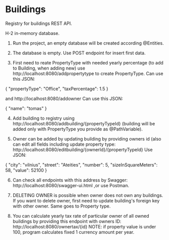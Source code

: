 # Buildings
Registry for buildings REST API.

H-2 in-memory database.

1. Run the project, an empty database will be created according @Entities.
    
2. The database is empty. Use POST endpoint for insert first data. 

3. First need to reate PropertyType with needed yearly percentage (to add to Building, when adding new) use http://localhost:8080/addpropertytype to create PropertyType. Can use this JSON:

{
    "propertyType": "Office",
    "taxPercentage": 1.5
}

and http://localhost:8080/addowner Can use this JSON:

{
    "name": "tomas"
}

4. Add building to registry using http://localhost:8080/addbuilding/{propertyTypeId}   (building will be added only with PropertyType you provide as @PathVariable).

5. Owner can be added by updating building by providing owners id (also can edit all fields including update property type: http://localhost:8080/editbuilding/{ownerId}/{propertyTypeId}  Use JSON:

 {
"city": "vilnius",
"street": "Ateities",
"number": 5,
"sizeInSquareMeters": 58,
"value": 52100
 }

6. Can check all endpoints with this address by Swagger: http://localhost:8080/swagger-ui.html
,or use Postman.

7. DELETING OWNER is possible when owner does not own any buildings. If you want to delete owner, first need to update building's foreign key with other owner. Same goes to Property type. 

8. You can calculate yearly tax rate of particular owner of all owned buildings by providing this endpoint with owners ID:  http://localhost:8080/ownertax/{id} 
    NOTE: if property value is under 100, program calculates fixed 1 currency amount per year.

